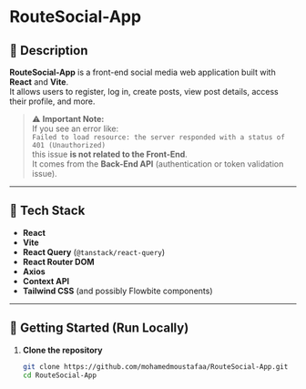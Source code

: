 # RouteSocial-App

## 🎯 Description
**RouteSocial-App** is a front-end social media web application built with **React** and **Vite**.  
It allows users to register, log in, create posts, view post details, access their profile, and more.

> ⚠️ **Important Note:**  
> If you see an error like:  
> `Failed to load resource: the server responded with a status of 401 (Unauthorized)`  
> this issue **is not related to the Front-End**.  
> It comes from the **Back-End API** (authentication or token validation issue).

---

## 🧰 Tech Stack
- **React**  
- **Vite**  
- **React Query** (`@tanstack/react-query`)  
- **React Router DOM**  
- **Axios**  
- **Context API**  
- **Tailwind CSS** (and possibly Flowbite components)

---

## 🚀 Getting Started (Run Locally)

1. **Clone the repository**
   ```bash
   git clone https://github.com/mohamedmoustafaa/RouteSocial-App.git
   cd RouteSocial-App

